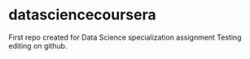 datasciencecoursera
===================

First repo created for Data Science specialization assignment
Testing editing on github.

